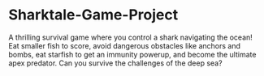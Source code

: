 # Sharktale-Game-Project
A thrilling survival game where you control a shark navigating the ocean! Eat smaller fish to score, avoid dangerous obstacles like anchors and bombs, eat starfish to get an immunity powerup, and become the ultimate apex predator. Can you survive the challenges of the deep sea?
